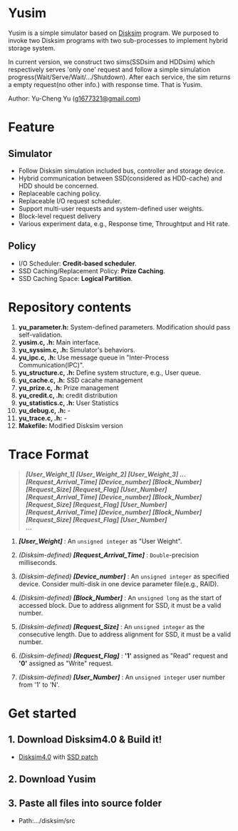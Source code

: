 # Yusim

Yusim is a simple simulator based on [Disksim](http://www.pdl.cmu.edu/DiskSim/) program. We purposed to invoke two Disksim programs with two sub-processes to implement hybrid storage system.

In current version, we construct two sims(SSDsim and HDDsim) which respectively serves 'only one' request and follow a simple simulation progress(Wait/Serve/Wait/.../Shutdown). After each service, the sim returns a empty request(no other info.) with response time. That is Yusim.

Author: Yu-Cheng Yu ([g1677321@gmail.com](mailto:g1677321@gmail.com))

# Feature
## Simulator
*	Follow Disksim simulation included bus, controller and storage device.
*	Hybrid communication between SSD(considered as HDD-cache) and HDD should be concerned.
*	Replaceable caching policy.
*	Replaceable I/O request scheduler.
*	Support multi-user requests and system-defined user weights.
*	Block-level request delivery
*	Various experiment data, e.g., Response time, Throughtput and Hit rate.

## Policy
*	I/O Scheduler: **Credit-based scheduler**.
*	SSD Caching/Replacement Policy: **Prize Caching**.
*	SSD Caching Space: **Logical Partition**.

# Repository contents
1.	**yu_parameter.h:** System-defined parameters. Modification should pass self-validation.
2.	**yusim.c, .h:** Main interface.
3.	**yu_syssim.c, .h:** Simulator's behaviors.
4.	**yu_ipc.c, .h:** Use message queue in "Inter-Process Communication(IPC)".
5.	**yu_structure.c, .h:** Define system structure, e.g., User queue.
6.	**yu_cache.c, .h:** SSD cacahe management
7.	**yu_prize.c, .h:** Prize management
8.	**yu_credit.c, .h:** credit distribution
9.	**yu_statistics.c, .h:** User Statistics
10.	**yu_debug.c, .h:** -
11.	**yu_trace.c, .h:** -
12.	**Makefile:** Modified Disksim version

# Trace Format
>	**_[User_Weight_1] [User_Weight_2] [User_Weight_3] ..._**<br>
>	**_[Request_Arrival_Time] [Device_number] [Block_Number] [Request_Size] [Request_Flag] [User_Number]_**<br>
>	**_[Request_Arrival_Time] [Device_number] [Block_Number] [Request_Size] [Request_Flag] [User_Number]_**<br>
>	**_[Request_Arrival_Time] [Device_number] [Block_Number] [Request_Size] [Request_Flag] [User_Number]_**<br>
>	**_..._**

1.	***[User_Weight]*** : An `unsigned integer` as "User Weight".
2.	_(Disksim-defined)_ **_[Request_Arrival_Time]_** : `Double`-precision milliseconds.
3.	_(Disksim-defined)_ **_[Device_number]_** : An `unsigned integer` as specified device. Consider multi-disk in one device parameter file(e.g., RAID).
4.	_(Disksim-defined)_ **_[Block_Number]_** : An `unsigned long` as the start of accessed block. Due to address alignment for SSD, it must be a valid number.

5.	_(Disksim-defined)_ **_[Request_Size]_** : An `unsigned integer` as the consecutive length. Due to address alignment for SSD, it must be a valid number.
6.	_(Disksim-defined)_ **_[Request_Flag]_** : **'1'** assigned as "Read" request and **'0'** assigned as "Write" request.
7.	_(Disksim-defined)_ **_[User_Number]_** :  An `unsigned integer` user number from '1' to 'N'.

# Get started
## 1. Download Disksim4.0 & Build it!
*	[Disksim4.0](http://www.pdl.cmu.edu/DiskSim/) with [SSD patch](https://www.microsoft.com/en-us/download/details.aspx?id=52332&from=http%3A%2F%2Fresearch.microsoft.com%2Fresearch%2Fdownloads%2Fdetails%2Fb41019e2-1d2b-44d8-b512-ba35ab814cd4%2Fdetails.aspx)

## 2. Download Yusim
## 3. Paste all files into source folder
*	Path:.../disksim/src
